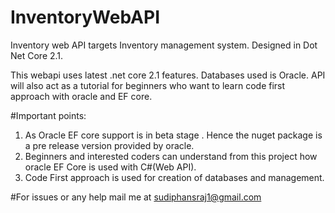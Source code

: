 # InventoryWebAPI
Inventory web API targets Inventory management system. Designed in Dot Net Core 2.1.

This webapi uses latest .net core 2.1 features. Databases used is Oracle. API will also act as a tutorial for beginners who want to learn 
code first approach with oracle and EF core. 

#Important points:

1) As Oracle EF core support is in beta stage . Hence the nuget package is a pre release version provided by oracle.
2) Beginners and interested coders can understand from this project how oracle EF Core is used with C#(Web API).
3) Code First approach is used for creation of databases and management.

#For issues or any help mail me at sudiphansraj1@gmail.com

